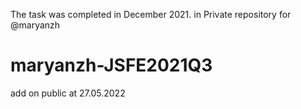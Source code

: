 The task was completed in December 2021. in 
Private repository for @maryanzh
# maryanzh-JSFE2021Q3

add on public at 27.05.2022

